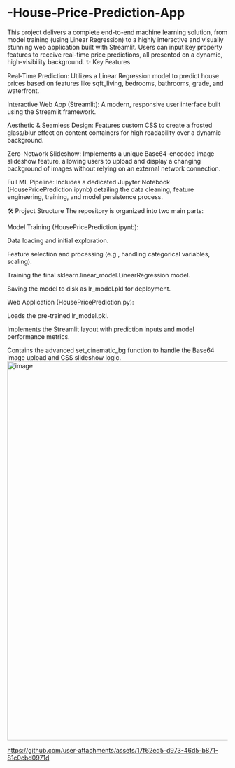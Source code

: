 # -House-Price-Prediction-App
This project delivers a complete end-to-end machine learning solution, from model training (using Linear Regression) to a highly interactive and visually stunning web application built with Streamlit.  Users can input key property features to receive real-time price predictions, all presented on a dynamic, high-visibility background.
✨ Key Features

Real-Time Prediction: Utilizes a Linear Regression model to predict house prices based on features like sqft_living, bedrooms, bathrooms, grade, and waterfront.

Interactive Web App (Streamlit): A modern, responsive user interface built using the Streamlit framework.

Aesthetic & Seamless Design: Features custom CSS to create a frosted glass/blur effect on content containers for high readability over a dynamic background.

Zero-Network Slideshow: Implements a unique Base64-encoded image slideshow feature, allowing users to upload and display a changing background of images without relying on an external network connection.

Full ML Pipeline: Includes a dedicated Jupyter Notebook (HousePricePrediction.ipynb) detailing the data cleaning, feature engineering, training, and model persistence process.

🛠️ Project Structure
The repository is organized into two main parts:

Model Training (HousePricePrediction.ipynb):

Data loading and initial exploration.

Feature selection and processing (e.g., handling categorical variables, scaling).

Training the final sklearn.linear_model.LinearRegression model.

Saving the model to disk as lr_model.pkl for deployment.

Web Application (HousePricePrediction.py):

Loads the pre-trained lr_model.pkl.

Implements the Streamlit layout with prediction inputs and model performance metrics.

Contains the advanced set_cinematic_bg function to handle the Base64 image upload and CSS slideshow logic.
<img width="1919" height="868" alt="image" src="https://github.com/user-attachments/assets/62417bf8-99e2-4cad-8288-f5efab5c2041" />


https://github.com/user-attachments/assets/17f62ed5-d973-46d5-b871-81c0cbd0971d




